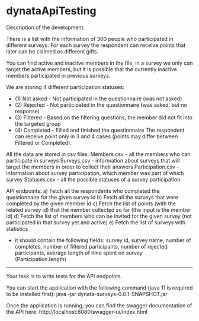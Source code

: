 # dynataApiTesting


Description of the development:

There is a list with the information of 300 people who participated in different surveys.
For each survey the respondent can receive points that later can be claimed as different gifts.

You can find active and inactive members in the file, in a survey we only can target the active members,
but it is possible that the currently inactive members participated in previous surveys.

We are storing 4 different participation statuses:
- (1) Not asked - Not participated in the questionnaire (was not asked)
- (2) Rejected - Not participated in the questionnaire (was asked, but no response)
- (3) Filtered - Based on the filtering questions, the member did not fit into the targeted group
- (4) Completed - Filled and finished the questionnaire
  The respondent can receive point only in 3 and 4 cases (points may differ between Filtered or Completed).

All the data are stored in csv files:
Members.csv - all the members who can participate in surveys
Surveys.csv - information about surveys that will target the members in order to collect their answers
Participation.csv  - information about survey participation, which member was part of which survey
Statuses.csv - all the possible statuses of a survey participation



API endpoints:
a) Fetch all the respondents who completed the questionnaire for the given survey id
b) Fetch all the surveys that were completed by the given member id
c) Fetch the list of points (with the related survey id) that the member collected so far (the input is the member id)
d) Fetch the list of members who can be invited for the given survey (not participated in that survey yet and active)
e) Fetch the list of surveys with statistics
- it should contain the following fields:
survey id,
survey name,
number of completes,
number of filtered participants,
number of rejected participants,
average length of time spent on survey (Participation.length)




------------------------------------------------------------------------------------------------------------------------------------

Your task is to write tests for the API endpoints.


You can start the application with the following command (java 11 is required to be installed first):
java -jar dynata-surveys-0.0.1-SNAPSHOT.jar 


Once the application is running, you can find the swagger documentation of the API here:
http://localhost:8080/swagger-ui/index.html



